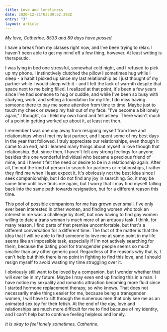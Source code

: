 ```yaml
---
title: Love and loneliness
date: 2020-12-21T03:39:52.393Z
entry: "3"
layout: article
---
```

*My love, Catherine, 8533 and 89 days have passed.*

I have a break from my classes right now, and I've been trying to relax. I haven't been able to get my mind off a few thing, however. At least writing is therapeutic.

I was lying in bed one stressful, somewhat cold night, and I refused to pick up my phone. I instinctively clutched the pillow I sometimes hug while I sleep - a habit I picked up since my last relationship as I just thought of my partner while I would sleep with it - and I felt the lack of warmth despite that space next to me being filled. I realized at that point, it's been a few years since I've had someone to hug or cuddle, and while I've been so busy with studying, work, and setting a foundation for my life, I do miss having someone there to pay me some attention from time to time. Maybe just to touch my cheek or sweep my hair out of my face. "I've become a bit lonely again," I thought, so I held my own hand and fell asleep. There wasn't much of a point in getting worked up about it, at least not then.

I remember I was one day away from resigning myself from love and relationships when I met my last partner, and I spent some of my best days in the year that followed. I truly appreciate our relationships, even though it came to an end, and I learned many things about myself in love though that relationship. But, since then, I haven't felt any strong feelings for anyone besides this one wonderful individual who became a precious friend of mine, and I haven't felt the need or desire to be in a relationship again. After all, I'm not the kind of person to search for partners or relationships, I rather they find me when I least expect it. It's obviously not the best idea since I seek companionship, but I do not find any joy in searching. So, it may be some time until love finds me again, but I worry that I may find myself falling back into the same path towards resignation, but for a different reason this time.

This pool of possible companions for me has grown ever small. I've only ever been interested in other women, and finding women who took an interest in me was a challenge by itself, but now having to find gay women willing to date a trans woman is much more of an arduous task. I think, for many reason, I find parts of that premise uncomfortable, but that's a different conversation for a different time. The fact of the matter is that the idea that I will be able to find someone to love me at some point in my life seems like an impossible task, especially if I'm not actively searching for them, because the dating pool for transgender people seems so much smaller than any other generic pool. Regardless of the reasons why that is, I can't help but think there is no point in fighting to find this love, and I should resign myself to avoid wasting my time struggling over it.

I obviously still want to be loved by a companion, but I wonder whether that will ever be in my future. Maybe I may even end up finding this in a man. I have notice my sexuality and romantic attraction becoming more fluid since I started hormone replacement therapy, so who knows. That does not necessarily make things easier for me, because being a transgender women, I will have to sift through the numerous men that only see me as an animated sex toy for their fetish. At the end of the day, love and relationships are much more difficult for me to find because of my identity, and I can't help but to continue feeling helpless and lonely.

*It is okay to feel lonely sometimes, Catherine.*